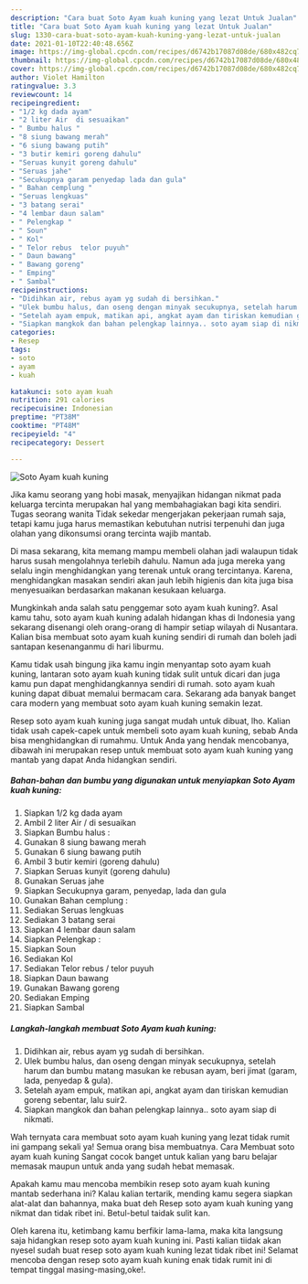 ```yaml
---
description: "Cara buat Soto Ayam kuah kuning yang lezat Untuk Jualan"
title: "Cara buat Soto Ayam kuah kuning yang lezat Untuk Jualan"
slug: 1330-cara-buat-soto-ayam-kuah-kuning-yang-lezat-untuk-jualan
date: 2021-01-10T22:40:48.656Z
image: https://img-global.cpcdn.com/recipes/d6742b17087d08de/680x482cq70/soto-ayam-kuah-kuning-foto-resep-utama.jpg
thumbnail: https://img-global.cpcdn.com/recipes/d6742b17087d08de/680x482cq70/soto-ayam-kuah-kuning-foto-resep-utama.jpg
cover: https://img-global.cpcdn.com/recipes/d6742b17087d08de/680x482cq70/soto-ayam-kuah-kuning-foto-resep-utama.jpg
author: Violet Hamilton
ratingvalue: 3.3
reviewcount: 14
recipeingredient:
- "1/2 kg dada ayam"
- "2 liter Air  di sesuaikan"
- " Bumbu halus "
- "8 siung bawang merah"
- "6 siung bawang putih"
- "3 butir kemiri goreng dahulu"
- "Seruas kunyit goreng dahulu"
- "Seruas jahe"
- "Secukupnya garam penyedap lada dan gula"
- " Bahan cemplung "
- "Seruas lengkuas"
- "3 batang serai"
- "4 lembar daun salam"
- " Pelengkap "
- " Soun"
- " Kol"
- " Telor rebus  telor puyuh"
- " Daun bawang"
- " Bawang goreng"
- " Emping"
- " Sambal"
recipeinstructions:
- "Didihkan air, rebus ayam yg sudah di bersihkan."
- "Ulek bumbu halus, dan oseng dengan minyak secukupnya, setelah harum dan bumbu matang masukan ke rebusan ayam, beri jimat (garam, lada, penyedap &amp; gula)."
- "Setelah ayam empuk, matikan api, angkat ayam dan tiriskan kemudian goreng sebentar, lalu suir2."
- "Siapkan mangkok dan bahan pelengkap lainnya.. soto ayam siap di nikmati."
categories:
- Resep
tags:
- soto
- ayam
- kuah

katakunci: soto ayam kuah 
nutrition: 291 calories
recipecuisine: Indonesian
preptime: "PT38M"
cooktime: "PT48M"
recipeyield: "4"
recipecategory: Dessert

---
```



![Soto Ayam kuah kuning](https://img-global.cpcdn.com/recipes/d6742b17087d08de/680x482cq70/soto-ayam-kuah-kuning-foto-resep-utama.jpg)

Jika kamu seorang yang hobi masak, menyajikan hidangan nikmat pada keluarga tercinta merupakan hal yang membahagiakan bagi kita sendiri. Tugas seorang  wanita Tidak sekedar mengerjakan pekerjaan rumah saja, tetapi kamu juga harus memastikan kebutuhan nutrisi terpenuhi dan juga olahan yang dikonsumsi orang tercinta wajib mantab.

Di masa  sekarang, kita memang mampu membeli olahan jadi walaupun tidak harus susah mengolahnya terlebih dahulu. Namun ada juga mereka yang selalu ingin menghidangkan yang terenak untuk orang tercintanya. Karena, menghidangkan masakan sendiri akan jauh lebih higienis dan kita juga bisa menyesuaikan berdasarkan makanan kesukaan keluarga. 



Mungkinkah anda salah satu penggemar soto ayam kuah kuning?. Asal kamu tahu, soto ayam kuah kuning adalah hidangan khas di Indonesia yang sekarang disenangi oleh orang-orang di hampir setiap wilayah di Nusantara. Kalian bisa membuat soto ayam kuah kuning sendiri di rumah dan boleh jadi santapan kesenanganmu di hari liburmu.

Kamu tidak usah bingung jika kamu ingin menyantap soto ayam kuah kuning, lantaran soto ayam kuah kuning tidak sulit untuk dicari dan juga kamu pun dapat menghidangkannya sendiri di rumah. soto ayam kuah kuning dapat dibuat memalui bermacam cara. Sekarang ada banyak banget cara modern yang membuat soto ayam kuah kuning semakin lezat.

Resep soto ayam kuah kuning juga sangat mudah untuk dibuat, lho. Kalian tidak usah capek-capek untuk membeli soto ayam kuah kuning, sebab Anda bisa menghidangkan di rumahmu. Untuk Anda yang hendak mencobanya, dibawah ini merupakan resep untuk membuat soto ayam kuah kuning yang mantab yang dapat Anda hidangkan sendiri.

<!--inarticleads1-->

##### Bahan-bahan dan bumbu yang digunakan untuk menyiapkan Soto Ayam kuah kuning:

1. Siapkan 1/2 kg dada ayam
1. Ambil 2 liter Air / di sesuaikan
1. Siapkan  Bumbu halus :
1. Gunakan 8 siung bawang merah
1. Gunakan 6 siung bawang putih
1. Ambil 3 butir kemiri (goreng dahulu)
1. Siapkan Seruas kunyit (goreng dahulu)
1. Gunakan Seruas jahe
1. Siapkan Secukupnya garam, penyedap, lada dan gula
1. Gunakan  Bahan cemplung :
1. Sediakan Seruas lengkuas
1. Sediakan 3 batang serai
1. Siapkan 4 lembar daun salam
1. Siapkan  Pelengkap :
1. Siapkan  Soun
1. Sediakan  Kol
1. Sediakan  Telor rebus / telor puyuh
1. Siapkan  Daun bawang
1. Gunakan  Bawang goreng
1. Sediakan  Emping
1. Siapkan  Sambal




<!--inarticleads2-->

##### Langkah-langkah membuat Soto Ayam kuah kuning:

1. Didihkan air, rebus ayam yg sudah di bersihkan.
1. Ulek bumbu halus, dan oseng dengan minyak secukupnya, setelah harum dan bumbu matang masukan ke rebusan ayam, beri jimat (garam, lada, penyedap &amp; gula).
1. Setelah ayam empuk, matikan api, angkat ayam dan tiriskan kemudian goreng sebentar, lalu suir2.
1. Siapkan mangkok dan bahan pelengkap lainnya.. soto ayam siap di nikmati.




Wah ternyata cara membuat soto ayam kuah kuning yang lezat tidak rumit ini gampang sekali ya! Semua orang bisa membuatnya. Cara Membuat soto ayam kuah kuning Sangat cocok banget untuk kalian yang baru belajar memasak maupun untuk anda yang sudah hebat memasak.

Apakah kamu mau mencoba membikin resep soto ayam kuah kuning mantab sederhana ini? Kalau kalian tertarik, mending kamu segera siapkan alat-alat dan bahannya, maka buat deh Resep soto ayam kuah kuning yang nikmat dan tidak ribet ini. Betul-betul taidak sulit kan. 

Oleh karena itu, ketimbang kamu berfikir lama-lama, maka kita langsung saja hidangkan resep soto ayam kuah kuning ini. Pasti kalian tiidak akan nyesel sudah buat resep soto ayam kuah kuning lezat tidak ribet ini! Selamat mencoba dengan resep soto ayam kuah kuning enak tidak rumit ini di tempat tinggal masing-masing,oke!.

